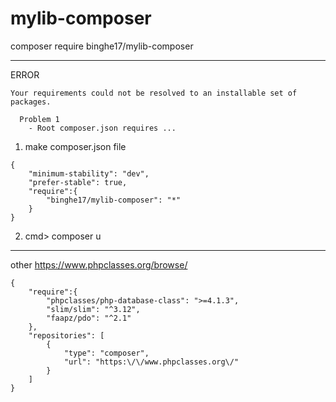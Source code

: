 # mylib-composer


composer require binghe17/mylib-composer

-----------
ERROR
~~~
Your requirements could not be resolved to an installable set of packages.

  Problem 1
    - Root composer.json requires ...
~~~


1. make composer.json file
~~~
{
    "minimum-stability": "dev",
    "prefer-stable": true,
    "require":{
        "binghe17/mylib-composer": "*"
    }
}
~~~
2. cmd> composer u



-------------
other https://www.phpclasses.org/browse/
~~~
{
    "require":{
        "phpclasses/php-database-class": ">=4.1.3",
        "slim/slim": "^3.12",
        "faapz/pdo": "^2.1"
    },
    "repositories": [
        {
            "type": "composer",
            "url": "https:\/\/www.phpclasses.org\/"
        }
    ]
}
~~~


